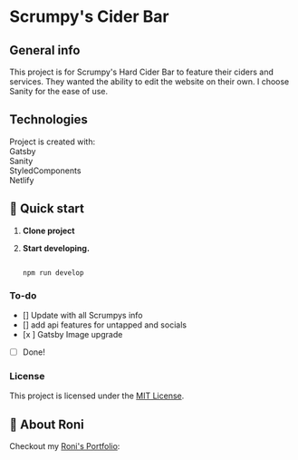 # Scrumpy's Cider Bar

## General info

This project is for Scrumpy's Hard Cider Bar  to feature their ciders and services.
They wanted the ability to edit the website on their own. I choose 
Sanity for the ease of use.

## Technologies

Project is created with: <br/>
Gatsby </br>
Sanity </br>
StyledComponents </br>
Netlify

## 🚀 Quick start

1. **Clone project**

2. **Start developing.**

   ```shell

   npm run develop
   ```

### To-do

- [] Update with all Scrumpys info
- [] add api features for untapped and socials
- [x ] Gatsby Image upgrade
- [ ] Done!

### License

This project is licensed under the [MIT License](LICENSE.md).

## 🚀 About Roni

Checkout my [Roni's Portfolio](https://www.roni.rocks):
